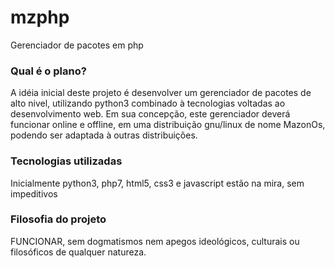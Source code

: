 # mzphp
Gerenciador de pacotes em php

### Qual é o plano?
  A idéia inicial deste projeto é desenvolver um gerenciador de pacotes de alto nivel, utilizando python3 combinado à tecnologias voltadas ao desenvolvimento web.
  Em sua concepção, este gerenciador deverá funcionar online e offline, em uma distribuição gnu/linux de nome MazonOs, podendo ser adaptada à outras distribuições.

### Tecnologias utilizadas
Inicialmente python3, php7, html5, css3 e javascript estão na mira, sem impeditivos

### Filosofia do projeto
FUNCIONAR, sem dogmatismos nem apegos ideológicos, culturais ou filosóficos de qualquer natureza.
